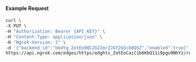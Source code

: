 <!-- Code generated for API Clients. DO NOT EDIT. -->

#### Example Request

```bash
curl \
-X PUT \
-H "Authorization: Bearer {API_KEY}" \
-H "Content-Type: application/json" \
-H "Ngrok-Version: 2" \
-d '{"backend_id":"bkdtg_2otEo9QC2GIImrZJGY2G5cb8QSZ","enabled":true}' \
https://api.ngrok.com/edges/https/edghts_2otEoCaiC1b6KbQ11i9pgu9NhYz/routes/edghtsrt_2otEo8Gy56qGomHdPPiCgHaEM6Z/backend
```
